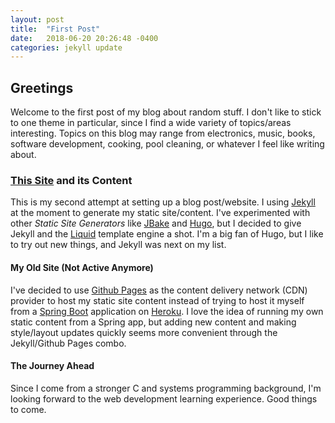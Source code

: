 ```yaml
---
layout: post
title:  "First Post"
date:   2018-06-20 20:26:48 -0400
categories: jekyll update
---
```


## Greetings

Welcome to the first post of my blog about random stuff. I don't like to stick to one
theme in particular, since I find a wide variety of topics/areas interesting.  Topics on this blog may
range from electronics, music, books, software development, cooking, pool cleaning, or whatever I feel like writing
about.

### [This Site](https://rigzba21.github.io) and its Content

This is my second attempt at setting up a blog post/website. I using [Jekyll](https://jekyllrb.com/) at the moment to generate my static site/content. I've experimented with other _Static Site Generators_ like [JBake](https://jbake.org/)
and [Hugo](https://gohugo.io/), but I decided to give Jekyll and the [Liquid](https://shopify.github.io/liquid/) template engine a shot.  I'm a big fan of Hugo, but I like to try out new things, and Jekyll was next on my list.  

#### My Old Site (Not Active Anymore)  

I've decided to use [Github Pages](https://pages.github.com/) as the content delivery network (CDN) provider to host
my static site content instead of trying to host it myself from a [Spring Boot](https://spring.io/projects/spring-boot) application on [Heroku](https://heroku.com). I love the idea of running my own static content from a Spring app, but adding new content and making style/layout updates quickly seems more convenient through the Jekyll/Github Pages combo.

#### The Journey Ahead

Since I come from a stronger C and systems programming background, I'm looking forward
to the web development learning experience. Good things to come. 
